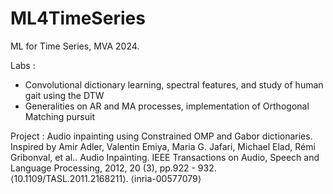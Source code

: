 # ML4TimeSeries
ML for Time Series, MVA 2024.

Labs : 
-  Convolutional dictionary learning, spectral features, and study of human gait using the DTW
-  Generalities on AR and MA processes, implementation of Orthogonal Matching pursuit

Project : 
Audio inpainting using Constrained OMP and Gabor dictionaries. 
Inspired by Amir Adler, Valentin Emiya, Maria G. Jafari, Michael Elad, Rémi Gribonval, et al.. Audio Inpainting. IEEE Transactions on Audio, Speech and Language Processing, 2012, 20 (3), pp.922 - 932. ⟨10.1109/TASL.2011.2168211⟩. ⟨inria-00577079⟩ 
